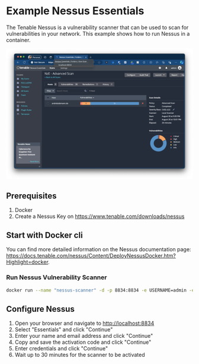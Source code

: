 # Example Nessus Essentials

The Tenable Nessus is a vulnerability scanner that can be used to scan for vulnerabilities in your network. This example shows how to run Nessus in a container.

![Nessus Essentials Dashboard](./docs/dashboard.png)

## Prerequisites

1. Docker
2. Create a Nessus Key on <https://www.tenable.com/downloads/nessus>

## Start with Docker cli

You can find more detailed information on the Nessus documentation page: <https://docs.tenable.com/nessus/Content/DeployNessusDocker.htm?Highlight=docker>.

### Run Nessus Vulnerability Scanner

```bash
docker run --name "nessus-scanner" -d -p 8834:8834 -e USERNAME=admin -e PASSWORD=admin -e AUTO_UPDATE=all tenable/nessus:latest-ubuntu
```

## Configure Nessus

1. Open your browser and navigate to <http://localhost:8834>
2. Select "Essentials" and click "Continue"
3. Enter your name and email address and click "Continue"
4. Copy and save the activation code and click "Continue"
5. Enter credentials and click "Continue"
6. Wait up to 30 minutes for the scanner to be activated
